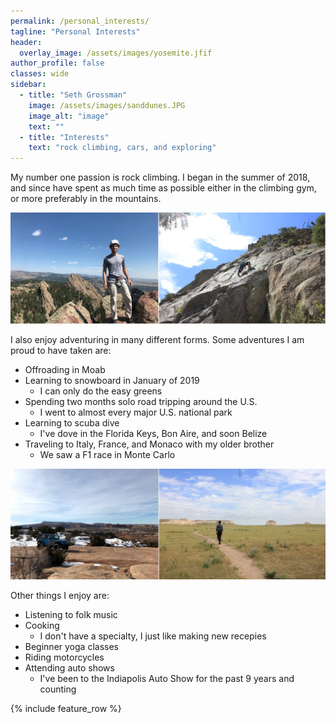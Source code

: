 ```yaml
---
permalink: /personal_interests/
tagline: "Personal Interests"
header:
  overlay_image: /assets/images/yosemite.jfif
author_profile: false
classes: wide
sidebar:
  - title: "Seth Grossman"
    image: /assets/images/sanddunes.JPG
    image_alt: "image"
    text: ""
  - title: "Interests"
    text: "rock climbing, cars, and exploring"
---
```

My number one passion is rock climbing. I began in the summer of 2018,
and since have spent as much time as possible either in the climbing gym, or more preferably in the mountains.


![Image of rock climbing](/assets/images/combined1.png)

I also enjoy adventuring in many different forms. Some adventures I am proud to have taken are:
* Offroading in Moab
* Learning to snowboard in January of 2019
	* I can only do the easy greens
* Spending two months solo road tripping around the U.S.
	* I went to almost every major U.S. national park
* Learning to scuba dive
	* I've dove in the Florida Keys, Bon Aire, and soon Belize
* Traveling to Italy, France, and Monaco with my older brother
	* We saw a F1 race in Monte Carlo



![Image of offroading](/assets/images/Offroading.jpg)


Other things I enjoy are:
* Listening to folk music
* Cooking
	* I don't have a specialty, I just like making new recepies
* Beginner yoga classes
* Riding motorcycles
* Attending auto shows
	* I've been to the Indiapolis Auto Show for the past 9 years and counting

{% include feature_row %}

